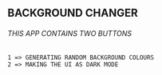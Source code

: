 ## BACKGROUND CHANGER

###### THIS APP CONTAINS TWO BUTTONS 

	1 => GENERATING RANDOM BACKGROUND COLOURS
	2 => MAKING THE UI AS DARK MODE
